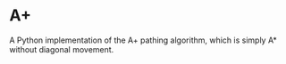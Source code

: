 # A+
A Python implementation of the A+ pathing algorithm, which is simply A* without diagonal movement.
